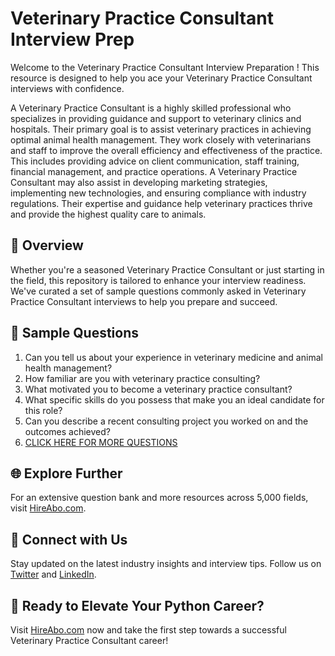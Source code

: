 # Veterinary Practice Consultant Interview Prep

Welcome to the Veterinary Practice Consultant Interview Preparation ! This resource is designed to help you ace your Veterinary Practice Consultant interviews with confidence.

A Veterinary Practice Consultant is a highly skilled professional who specializes in providing guidance and support to veterinary clinics and hospitals. Their primary goal is to assist veterinary practices in achieving optimal animal health management. They work closely with veterinarians and staff to improve the overall efficiency and effectiveness of the practice. This includes providing advice on client communication, staff training, financial management, and practice operations. A Veterinary Practice Consultant may also assist in developing marketing strategies, implementing new technologies, and ensuring compliance with industry regulations. Their expertise and guidance help veterinary practices thrive and provide the highest quality care to animals.

## 🚀 Overview

Whether you're a seasoned Veterinary Practice Consultant or just starting in the field, this repository is tailored to enhance your interview readiness. We've curated a set of sample questions commonly asked in Veterinary Practice Consultant interviews to help you prepare and succeed.

## 📝 Sample Questions

1. Can you tell us about your experience in veterinary medicine and animal health management?
2. How familiar are you with veterinary practice consulting?
3. What motivated you to become a veterinary practice consultant?
4. What specific skills do you possess that make you an ideal candidate for this role?
5. Can you describe a recent consulting project you worked on and the outcomes achieved?
6. [CLICK HERE FOR MORE QUESTIONS](https://hireabo.com/job/24_3_23/Veterinary%20Practice%20Consultant)

## 🌐 Explore Further

For an extensive question bank and more resources across 5,000 fields, visit [HireAbo.com](https://www.hireabo.com).

## 📱 Connect with Us

Stay updated on the latest industry insights and interview tips. Follow us on [Twitter](https://twitter.com/hireabo) and [LinkedIn](https://www.linkedin.com/in/hire-abo-3609972a8/).

## 🚀 Ready to Elevate Your Python Career?

Visit [HireAbo.com](https://www.hireabo.com) now and take the first step towards a successful Veterinary Practice Consultant career!